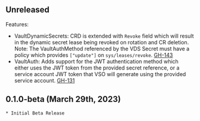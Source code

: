 ## Unreleased

Features:
* VaultDynamicSecrets: CRD is extended with `Revoke` field which will result in the dynamic secret lease being revoked on rotation and CR deletion. Note: The VaultAuthMethod referenced by the VDS Secret must have a policy which provides `["update"]` on `sys/leases/revoke`. [GH-143](https://github.com/hashicorp/vault-secrets-operator/pull/143)
* VaultAuth: Adds support for the JWT authentication method which either uses the JWT token from the provided secret reference, or a service account JWT token that VSO will generate using the provided service account. [GH-131](https://github.com/hashicorp/vault-secrets-operator/pull/131)

## 0.1.0-beta (March 29th, 2023)

    * Initial Beta Release
